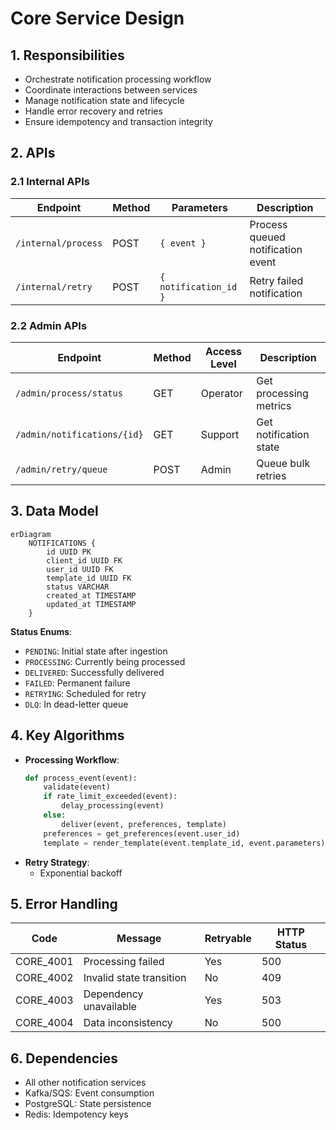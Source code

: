 # Core Service Design

## 1. Responsibilities
- Orchestrate notification processing workflow
- Coordinate interactions between services
- Manage notification state and lifecycle
- Handle error recovery and retries
- Ensure idempotency and transaction integrity

## 2. APIs
### 2.1 Internal APIs
| Endpoint | Method | Parameters | Description |
|----------|--------|------------|-------------|
| `/internal/process` | POST | `{ event }` | Process queued notification event |
| `/internal/retry` | POST | `{ notification_id }` | Retry failed notification |

### 2.2 Admin APIs
| Endpoint | Method | Access Level | Description |
|----------|--------|--------------|-------------|
| `/admin/process/status` | GET | Operator | Get processing metrics |
| `/admin/notifications/{id}` | GET | Support | Get notification state |
| `/admin/retry/queue` | POST | Admin | Queue bulk retries |

## 3. Data Model
```mermaid
erDiagram
    NOTIFICATIONS {
        id UUID PK
        client_id UUID FK
        user_id UUID FK
        template_id UUID FK
        status VARCHAR
        created_at TIMESTAMP
        updated_at TIMESTAMP
    }
```

**Status Enums**:
- `PENDING`: Initial state after ingestion
- `PROCESSING`: Currently being processed
- `DELIVERED`: Successfully delivered
- `FAILED`: Permanent failure
- `RETRYING`: Scheduled for retry
- `DLQ`: In dead-letter queue

## 4. Key Algorithms
- **Processing Workflow**:
  ```python
  def process_event(event):
      validate(event)
      if rate_limit_exceeded(event):
          delay_processing(event)
      else:
          deliver(event, preferences, template)
      preferences = get_preferences(event.user_id)
      template = render_template(event.template_id, event.parameters)
  ```
- **Retry Strategy**:
  - Exponential backoff

## 5. Error Handling
| Code | Message | Retryable | HTTP Status |
|------|---------|-----------|-------------|
| CORE_4001 | Processing failed | Yes | 500 |
| CORE_4002 | Invalid state transition | No | 409 |
| CORE_4003 | Dependency unavailable | Yes | 503 |
| CORE_4004 | Data inconsistency | No | 500 |

## 6. Dependencies
- All other notification services
- Kafka/SQS: Event consumption
- PostgreSQL: State persistence
- Redis: Idempotency keys
